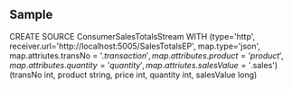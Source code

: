 ## Sample

CREATE SOURCE ConsumerSalesTotalsStream WITH (type='http', receiver.url='http://localhost:5005/SalesTotalsEP', map.type='json', 
map.attriutes.transNo = '$.transaction', map.attributes.product = 'product', map.attributes.quantity = 'quantity', map.attriutes.salesValue = '$.sales') (transNo int, product string, price int, quantity int, salesValue long)

